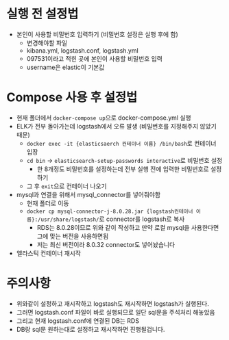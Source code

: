 # 실행 전 설정법

- 본인이 사용할 비밀번호 입력하기 (비밀번호 설정은 실행 후에 함)
    - 변경해야할 파일
    - kibana.yml, logstash.conf, logstash.yml
    - 097531이라고 적힌 곳에 본인이 사용할 비밀번호 입력
    - username은 elastic이 기본값

# Compose 사용 후 설정법

- 현재 폴더에서 `docker-compose up`으로 docker-compose.yml 실행 
- ELK가 전부 돌아가는데 logstash에서 오류 발생 (비밀번호를 지정해주지 않았기 때문)
    - `docker exec -it {elasticsaerch 컨테이너 이름} /bin/bash`로 컨테이너 입장
    - `cd bin` -> `elasticsearch-setup-passwords interactive`로 비밀번호 설정
        - 한 8개정도 비밀번호를 설정하는데 전부 실행 전에 입력한 비밀번호로 설정하기
    - 그 후 `exit`으로 컨테이너 나오기
- mysql과 연결을 위해서 mysql_connector를 넣어줘야함 
    - 현재 폴더로 이동 
    - `docker cp mysql-connector-j-8.0.28.jar {logstash컨테이너 이름}:/usr/share/logstash/`로 connector를 logstash로 복사
        - RDS는 8.0.28이므로 위와 같이 작성하고 만약 로컬 mysql을 사용한다면 그에 맞는 버전을 사용하면됨
        - 저는 최신 버전이라 8.0.32 connector도 넣어놨습니다
- 엘라스틱 컨테이너 재시작

# 주의사항 

- 위와같이 설정하고 재시작하고 logstash도 재시작하면 logstash가 실행된다. 
- 그러면 logstash.conf 파일이 바로 실행되므로 일단 sql문을 주석처리 해놓았음 
- 그리고 현재 logstash.conf에 연결된 DB는 RDS
- DB랑 sql문 원하는대로 설정하고 재시작하면 진행될겁니다.